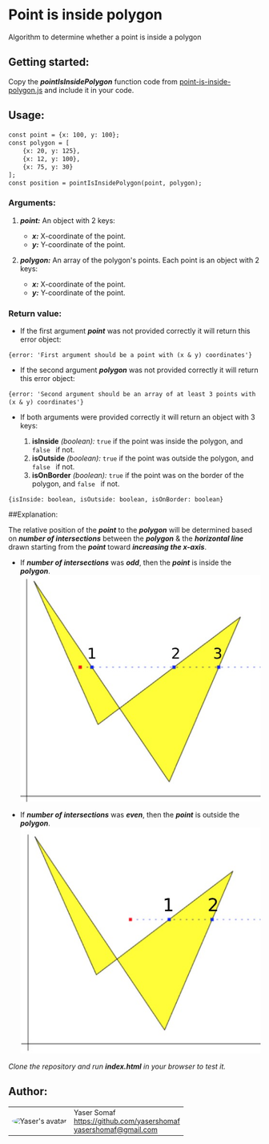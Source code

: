 # Point is inside polygon

Algorithm to determine whether a point is inside a polygon

## Getting started:

Copy the ***pointIsInsidePolygon*** function code from [point-is-inside-polygon.js](https://github.com/yasershomaf/point-is-inside-polygon/blob/master/src/js/point-is-inside-polygon.js) and include it in your code.

## Usage:

```
const point = {x: 100, y: 100};
const polygon = [
	{x: 20, y: 125},
	{x: 12, y: 100},
	{x: 75, y: 30}
];
const position = pointIsInsidePolygon(point, polygon);
```

### Arguments:

1. ***point:*** An object with 2 keys:

	* ***x:*** X-coordinate of the point.
	* ***y:*** Y-coordinate of the point.

2. ***polygon:*** An array of the polygon&apos;s points. Each point is an object with 2 keys:

	* ***x:*** X-coordinate of the point.
	* ***y:*** Y-coordinate of the point.

### Return value:

* If the first argument ***point*** was not provided correctly it will return this error object:

```
{error: 'First argument should be a point with (x & y) coordinates'}
```

* If the second argument ***polygon*** was not provided correctly it will return this error object:

```
{error: 'Second argument should be an array of at least 3 points with (x & y) coordinates'}
```
* If both arguments were provided correctly it will return an object with 3 keys:

	1. **isInside** *(boolean):* `true` if the point was inside the polygon, and `false ` if not.
	2. **isOutside** *(boolean):* `true` if the point was outside the polygon, and `false ` if not.
	3. **isOnBorder** *(boolean):* `true` if the point was on the border of the polygon, and `false ` if not.

```
{isInside: boolean, isOutside: boolean, isOnBorder: boolean}
```

##Explanation:

The relative position of the ***point*** to the ***polygon*** will be determined based on ***number of intersections*** between the ***polygon*** & the ***horizontal line*** drawn starting from the ***point*** toward ***increasing the x-axis***.
* If ***number of intersections*** was ***odd***, then the ***point*** is inside the ***polygon***.
![Point is inside polygon](https://raw.githubusercontent.com/yasershomaf/point-is-inside-polygon/master/inside.jpg)

* If ***number of intersections*** was ***even***, then the ***point*** is outside the ***polygon***.
![Point is outside polygon](https://raw.githubusercontent.com/yasershomaf/point-is-inside-polygon/master/outside.jpg)

*Clone the repository and run **index.html** in your browser to test it.*

## Author:

<table><tr><td><img src="https://avatars1.githubusercontent.com/u/28219390?s=400&u=e57cc257a4e7210045a942dc28be0d602f3dae46&v=4" alt="Yaser&apos;s avatar" width="100" style="border-radius: 50%;"/></td><td>Yaser Somaf<br/><a href="https://github.com/yasershomaf">https://github.com/yasershomaf</a><br/><a href="mailto:yasershomaf@gmail.com">yasershomaf@gmail.com</a></td></tr></table>
